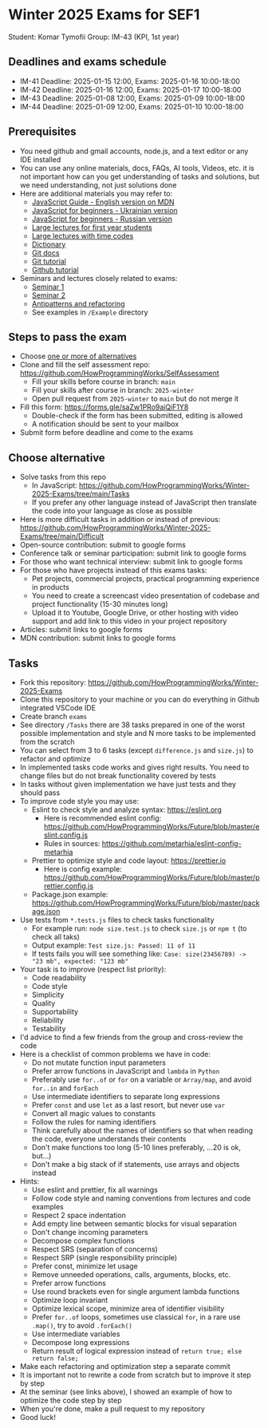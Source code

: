# Winter 2025 Exams for SEF1

Student: Komar Tymofii
Group: IM-43 (KPI, 1st year)

## Deadlines and exams schedule
  
- IM-41 Deadline: 2025-01-15 12:00, Exams: 2025-01-16 10:00-18:00
- IM-42 Deadline: 2025-01-16 12:00, Exams: 2025-01-17 10:00-18:00
- IM-43 Deadline: 2025-01-08 12:00, Exams: 2025-01-09 10:00-18:00
- IM-44 Deadline: 2025-01-09 12:00, Exams: 2025-01-10 10:00-18:00

## Prerequisites

- You need github and gmail accounts, node.js, and a text editor or any IDE installed
- You can use any online materials, docs, FAQs, AI tools, Videos, etc. it is not important how can you get understanding of tasks and solutions, but we need understanding, not just solutions done
- Here are additional materials you may refer to:
  - [JavaScript Guide - English version on MDN](https://developer.mozilla.org/en-US/docs/Web/JavaScript/Guide)
  - [JavaScript for beginners - Ukrainian version](https://youtu.be/FlXsGI7rzWE)
  - [JavaScript for beginners - Russian version](https://youtu.be/HetL0ETbN6Y)
  - [Large lectures for first year students](https://github.com/HowProgrammingWorks/Index/blob/master/Courses/Fundamentals.md)
  - [Large lectures with time codes](https://github.com/HowProgrammingWorks/Index/blob/master/Courses/Fundamentals-timecodes.md)
  - [Dictionary](https://github.com/HowProgrammingWorks/Dictionary)
  - [Git docs](https://git-scm.com/docs)
  - [Git tutorial](https://www.w3schools.com/git/)
  - [Github tutorial](https://docs.github.com/en/get-started/start-your-journey/about-github-and-git)
- Seminars and lectures closely related to exams:
  - [Seminar 1](https://youtu.be/eYjf_WrYAqk)
  - [Seminar 2](https://youtu.be/05iTAT_t6cI)
  - [Antipatterns and refactoring](https://www.youtube.com/playlist?list=PLHhi8ymDMrQb3PVcPFAUI-ZgtAMkpq9yV)
  - See examples in `/Example` directory

## Steps to pass the exam

- Choose [one or more of alternatives](https://github.com/HowProgrammingWorks/Winter-2025-Exams/blob/main/README.md#choose-alternative)
- Clone and fill the self assessment repo: https://github.com/HowProgrammingWorks/SelfAssessment
  - Fill your skills before course in branch: `main`
  - Fill your skills after course in branch: `2025-winter`
  - Open pull request from `2025-winter` to `main` but do not merge it
- Fill this form: https://forms.gle/saZw1PRo9aiQiF1Y8
  - Double-сheck if the form has been submitted, editing is allowed
  - A notification should be sent to your mailbox
- Submit form before deadline and come to the exams

## Choose alternative

- Solve tasks from this repo
  - In JavaScript: https://github.com/HowProgrammingWorks/Winter-2025-Exams/tree/main/Tasks
  - If you prefer any other language instead of JavaScript then translate the code into your language as close as possible
- Here is more difficult tasks in addition or instead of previous: https://github.com/HowProgrammingWorks/Winter-2025-Exams/tree/main/Difficult
- Open-source contribution: submit to google forms
- Conference talk or seminar participation: submit link to google forms
- For those who want technical interview: submit link to google forms
- For those who have projects instead of this exams tasks:
  - Pet projects, commercial projects, practical programming experience in products
  - You need to create a screencast video presentation of codebase and project functionality (15-30 minutes long)
  - Upload it to Youtube, Google Drive, or other hosting with video support and add link to this video in your project repository
- Articles: submit links to google forms
- MDN contribution: submit links to google forms

## Tasks

- Fork this repository: https://github.com/HowProgrammingWorks/Winter-2025-Exams
- Clone this repository to your machine or you can do everything in Github integrated VSCode IDE
- Create branch `exams`
- See directory `/Tasks` there are 38 tasks prepared in one of the worst possible implementation and style and N more tasks to be implemented from the scratch
- You can select from 3 to 6 tasks (except `difference.js` and `size.js`) to refactor and optimize
- In implemented tasks code works and gives right results. You need to change files but do not break functionality covered by tests
- In tasks without given implementation we have just tests and they should pass
- To improve code style you may use:
  - Eslint to check style and analyze syntax: https://eslint.org
    - Here is recommended eslint config: https://github.com/HowProgrammingWorks/Future/blob/master/eslint.config.js
    - Rules in sources: https://github.com/metarhia/eslint-config-metarhia
  - Prettier to optimize style and code layout: https://prettier.io
    - Here is config example: https://github.com/HowProgrammingWorks/Future/blob/master/prettier.config.js
  - Package.json example: https://github.com/HowProgrammingWorks/Future/blob/master/package.json
- Use tests from `*.tests.js` files to check tasks functionality
  - For example run: `node size.test.js` to check `size.js` or `npm t` (to check all taks)
  - Output example: `Test size.js: Passed: 11 of 11`
  - If tests fails you will see something like: `Case: size(23456789) -> "23 mb", expected: "123 mb"`
- Your task is to improve (respect list priority):
  - Code readability
  - Code style
  - Simplicity
  - Quality
  - Supportability
  - Reliability
  - Testability
- I'd advice to find a few friends from the group and cross-review the code
- Here is a checklist of common problems we have in code:
  - Do not mutate function input parameters
  - Prefer arrow functions in JavaScript and `lambda` in `Python`
  - Preferably use `for..of` or `for` on a variable or `Array/map`, and avoid `for..in` and `forEach`
  - Use intermediate identifiers to separate long expressions
  - Prefer `const` and use `let` as a last resort, but never use `var`
  - Convert all magic values to constants
  - Follow the rules for naming identifiers
  - Think carefully about the names of identifiers so that when reading the code, everyone understands their contents
  - Don't make functions too long (5-10 lines preferably, ...20 is ok, but...)
  - Don't make a big stack of if statements, use arrays and objects instead
- Hints:
  - Use eslint and prettier, fix all warnings
  - Follow code style and naming conventions from lectures and code examples
  - Respect 2 space indentation
  - Add empty line between semantic blocks for visual separation
  - Don't change incoming parameters
  - Decompose complex functions
  - Respect SRS (separation of concerns)
  - Respect SRP (single responsibility principle)
  - Prefer const, minimize let usage
  - Remove unneeded operations, calls, arguments, blocks, etc.
  - Prefer arrow functions
  - Use round brackets even for single argument lambda functions
  - Optimize loop invariant
  - Optimize lexical scope, minimize area of identifier visibility
  - Prefer `for..of` loops, sometimes use classical `for`, in a rare use `.map()`, try to avoid `.forEach()`
  - Use intermediate variables
  - Decompose long expressions
  - Return result of logical expression instead of `return true; else return false;`
- Make each refactoring and optimization step a separate commit
- It is important not to rewrite a code from scratch but to improve it step by step
- At the seminar (see links above), I showed an example of how to optimize the code step by step
- When you're done, make a pull request to my repository
- Good luck!
